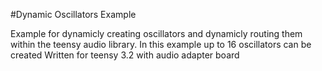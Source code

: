 #Dynamic Oscillators Example

Example for dynamicly creating oscillators and dynamicly routing them within the teensy audio library. 
In this example up to 16 oscillators can be created
Written for teensy 3.2 with audio adapter board
